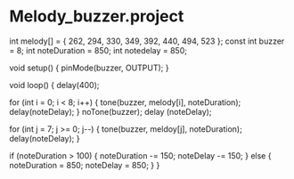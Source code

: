# Melody_buzzer.project

int melody[] = { 262, 294, 330, 349, 392, 440, 494, 523 };
const int buzzer = 8;
int noteDuration = 850;
int notedelay = 850;

void setup() {
  pinMode(buzzer, OUTPUT);
}

void loop() {
  delay(400);

  for (int i = 0; i < 8; i++) {
    tone(buzzer, melody[i], noteDuration);
    delay(noteDelay);
  }
  noTone(buzzer);
   delay (noteDelay);

  for (int j = 7; j >= 0; j--) {
    tone(buzzer, meldoy[j], noteDuration);
    delay(noteDelay);
  }

  if (noteDuration > 100) {
    noteDuration -= 150;
    noteDelay -= 150;
  } else {
    noteDuration = 850;
    noteDelay = 850;
  }
}
